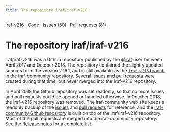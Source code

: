 ```yaml
---
title: The repository iraf/iraf-v216
---
```


[iraf-v216](/iraf-v216) · [Code](https://github.com/iraf-community/iraf/tree/iraf-v216) · [Issues (50)](/iraf-v216/issues) · [Pull requests (81)](/iraf-v216/issues/pulls)

# The repository iraf/iraf-v216
iraf/iraf-v216 was a Github repository published by the
[@iraf](https://github.com/iraf) user between April 2017 and
October 2018.  The repository contained the slightly updated sources
from the version 2.16.1, and is still available as the [`iraf-v216`
branch in the iraf-community
repository](https://github.com/iraf-community/iraf/tree/iraf-v216). Several
issues and pull requests were created during that time, but never
merged into the iraf-v216 repository.

In April 2018 the Github repository was set readonly, so that no more
issues and pull requests could be opened or handled otherwise. In
October 2018, the iraf-v216 repository was removed. The iraf-community
web site keeps a readonly backup of the [issues](issues/) and [pull
requests](issues/pulls) for reference, and the [iraf-community Github
repository](https://github.com/iraf-community/iraf) is built on top of
the iraf/iraf-v216 repository. Most of the pull requests are merged
into the iraf-community repository. See the [Release notes](https://iraf.readthedocs.io/en/latest/releases/v217revs.html)
for a complete list.
